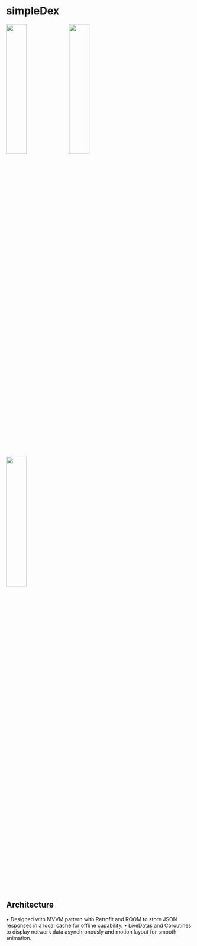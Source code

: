 # simpleDex
<img src="https://github.com/user-attachments/assets/30d72809-d5cf-4ea8-a2a9-279ec80a730e" width=33% height=30%/>
<img src="https://github.com/user-attachments/assets/8313fd9d-c46c-46d6-a97e-83f2ab9271db" width=33% height=30%/>
<img src="https://github.com/user-attachments/assets/e588b16e-b4de-45db-aa7a-9364b568ec15" width=33% height=30%/>

## Architecture
•	Designed with MVVM pattern with Retrofit and ROOM to store JSON responses in a local cache for offline capability.
•	LiveDatas and Coroutines to display network data asynchronously and motion layout for smooth animation.



